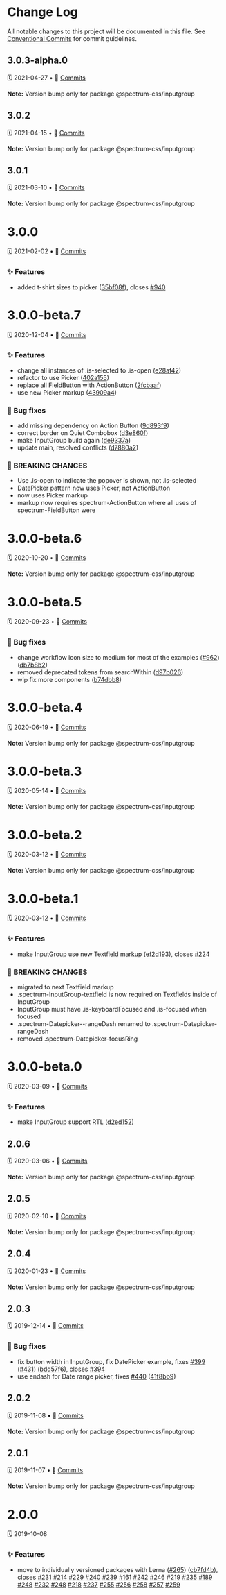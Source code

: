 # Change Log

All notable changes to this project will be documented in this file.
See [Conventional Commits](https://conventionalcommits.org) for commit guidelines.

<a name="3.0.3-alpha.0"></a>
## 3.0.3-alpha.0
🗓 2021-04-27 • 📝 [Commits](https://github.com/adobe/spectrum-css/compare/@spectrum-css/inputgroup@3.0.2...@spectrum-css/inputgroup@3.0.3-alpha.0)

**Note:** Version bump only for package @spectrum-css/inputgroup





<a name="3.0.2"></a>
## 3.0.2
🗓 2021-04-15 • 📝 [Commits](https://github.com/adobe/spectrum-css/compare/@spectrum-css/inputgroup@3.0.1...@spectrum-css/inputgroup@3.0.2)

**Note:** Version bump only for package @spectrum-css/inputgroup





<a name="3.0.1"></a>
## 3.0.1
🗓 2021-03-10 • 📝 [Commits](https://github.com/adobe/spectrum-css/compare/@spectrum-css/inputgroup@3.0.0...@spectrum-css/inputgroup@3.0.1)

**Note:** Version bump only for package @spectrum-css/inputgroup





<a name="3.0.0"></a>
# 3.0.0
🗓 2021-02-02 • 📝 [Commits](https://github.com/adobe/spectrum-css/compare/@spectrum-css/inputgroup@3.0.0-beta.7...@spectrum-css/inputgroup@3.0.0)

### ✨ Features

* added t-shirt sizes to picker ([35bf08f](https://github.com/adobe/spectrum-css/commit/35bf08f)), closes [#940](https://github.com/adobe/spectrum-css/issues/940)





<a name="3.0.0-beta.7"></a>
# 3.0.0-beta.7
🗓 2020-12-04 • 📝 [Commits](https://github.com/adobe/spectrum-css/compare/@spectrum-css/inputgroup@3.0.0-beta.6...@spectrum-css/inputgroup@3.0.0-beta.7)

### ✨ Features

* change all instances of .is-selected to .is-open ([e28af42](https://github.com/adobe/spectrum-css/commit/e28af42))
* refactor to use Picker ([402a155](https://github.com/adobe/spectrum-css/commit/402a155))
* replace all FieldButton with ActionButton ([2fcbaaf](https://github.com/adobe/spectrum-css/commit/2fcbaaf))
* use new Picker markup ([43909a4](https://github.com/adobe/spectrum-css/commit/43909a4))


### 🐛 Bug fixes

* add missing dependency on Action Button ([9d893f9](https://github.com/adobe/spectrum-css/commit/9d893f9))
* correct border on Quiet Combobox ([d3e860f](https://github.com/adobe/spectrum-css/commit/d3e860f))
* make InputGroup build again ([de9337a](https://github.com/adobe/spectrum-css/commit/de9337a))
* update main, resolved conflicts ([d7880a2](https://github.com/adobe/spectrum-css/commit/d7880a2))


### 🛑 BREAKING CHANGES

* Use .is-open to indicate the popover is shown, not .is-selected
* DatePicker pattern now uses Picker, not ActionButton
* now uses Picker markup
* markup now requires spectrum-ActionButton where all uses of spectrum-FieldButton were





<a name="3.0.0-beta.6"></a>
# 3.0.0-beta.6
🗓 2020-10-20 • 📝 [Commits](https://github.com/adobe/spectrum-css/compare/@spectrum-css/inputgroup@3.0.0-beta.5...@spectrum-css/inputgroup@3.0.0-beta.6)

**Note:** Version bump only for package @spectrum-css/inputgroup





<a name="3.0.0-beta.5"></a>
# 3.0.0-beta.5
🗓 2020-09-23 • 📝 [Commits](https://github.com/adobe/spectrum-css/compare/@spectrum-css/inputgroup@3.0.0-beta.4...@spectrum-css/inputgroup@3.0.0-beta.5)

### 🐛 Bug fixes

* change workflow icon size to medium for most of the examples ([#962](https://github.com/adobe/spectrum-css/issues/962)) ([db7b8b2](https://github.com/adobe/spectrum-css/commit/db7b8b2))
* removed deprecated tokens from searchWithin ([d97b026](https://github.com/adobe/spectrum-css/commit/d97b026))
* wip fix more components ([b74dbb8](https://github.com/adobe/spectrum-css/commit/b74dbb8))





<a name="3.0.0-beta.4"></a>
# 3.0.0-beta.4
🗓 2020-06-19 • 📝 [Commits](https://github.com/adobe/spectrum-css/compare/@spectrum-css/inputgroup@3.0.0-beta.3...@spectrum-css/inputgroup@3.0.0-beta.4)

**Note:** Version bump only for package @spectrum-css/inputgroup





<a name="3.0.0-beta.3"></a>
# 3.0.0-beta.3
🗓 2020-05-14 • 📝 [Commits](https://github.com/adobe/spectrum-css/compare/@spectrum-css/inputgroup@3.0.0-beta.2...@spectrum-css/inputgroup@3.0.0-beta.3)

**Note:** Version bump only for package @spectrum-css/inputgroup





<a name="3.0.0-beta.2"></a>
# 3.0.0-beta.2
🗓 2020-03-12 • 📝 [Commits](https://github.com/adobe/spectrum-css/compare/@spectrum-css/inputgroup@3.0.0-beta.1...@spectrum-css/inputgroup@3.0.0-beta.2)

**Note:** Version bump only for package @spectrum-css/inputgroup





<a name="3.0.0-beta.1"></a>
# 3.0.0-beta.1
🗓 2020-03-12 • 📝 [Commits](https://github.com/adobe/spectrum-css/compare/@spectrum-css/inputgroup@3.0.0-beta.0...@spectrum-css/inputgroup@3.0.0-beta.1)

### ✨ Features

* make InputGroup use new Textfield markup ([ef2d193](https://github.com/adobe/spectrum-css/commit/ef2d193)), closes [#224](https://github.com/adobe/spectrum-css/issues/224)


### 🛑 BREAKING CHANGES

* migrated to next Textfield markup
* .spectrum-InputGroup-textfield is now required on Textfields inside of InputGroup
* InputGroup must have .is-keyboardFocused and .is-focused when focused
* .spectrum-Datepicker--rangeDash renamed to .spectrum-Datepicker-rangeDash
* removed .spectrum-Datepicker-focusRing





<a name="3.0.0-beta.0"></a>
# 3.0.0-beta.0
🗓 2020-03-09 • 📝 [Commits](https://github.com/adobe/spectrum-css/compare/@spectrum-css/inputgroup@2.0.6...@spectrum-css/inputgroup@3.0.0-beta.0)

### ✨ Features

* make InputGroup support RTL ([d2ed152](https://github.com/adobe/spectrum-css/commit/d2ed152))





<a name="2.0.6"></a>
## 2.0.6
🗓 2020-03-06 • 📝 [Commits](https://github.com/adobe/spectrum-css/compare/@spectrum-css/inputgroup@2.0.5...@spectrum-css/inputgroup@2.0.6)

**Note:** Version bump only for package @spectrum-css/inputgroup





<a name="2.0.5"></a>
## 2.0.5
🗓 2020-02-10 • 📝 [Commits](https://github.com/adobe/spectrum-css/compare/@spectrum-css/inputgroup@2.0.4...@spectrum-css/inputgroup@2.0.5)

**Note:** Version bump only for package @spectrum-css/inputgroup





<a name="2.0.4"></a>
## 2.0.4
🗓 2020-01-23 • 📝 [Commits](https://github.com/adobe/spectrum-css/compare/@spectrum-css/inputgroup@2.0.3...@spectrum-css/inputgroup@2.0.4)

**Note:** Version bump only for package @spectrum-css/inputgroup





<a name="2.0.3"></a>
## 2.0.3
🗓 2019-12-14 • 📝 [Commits](https://github.com/adobe/spectrum-css/compare/@spectrum-css/inputgroup@2.0.2...@spectrum-css/inputgroup@2.0.3)

### 🐛 Bug fixes

* fix button width in InputGroup, fix DatePicker example, fixes [#399](https://github.com/adobe/spectrum-css/issues/399) ([#431](https://github.com/adobe/spectrum-css/issues/431)) ([bdd57f6](https://github.com/adobe/spectrum-css/commit/bdd57f6)), closes [#394](https://github.com/adobe/spectrum-css/issues/394)
* use endash for Date range picker, fixes [#440](https://github.com/adobe/spectrum-css/issues/440) ([41f8bb9](https://github.com/adobe/spectrum-css/commit/41f8bb9))





<a name="2.0.2"></a>
## 2.0.2
🗓 2019-11-08 • 📝 [Commits](https://github.com/adobe/spectrum-css/compare/@spectrum-css/inputgroup@2.0.1...@spectrum-css/inputgroup@2.0.2)

**Note:** Version bump only for package @spectrum-css/inputgroup





<a name="2.0.1"></a>
## 2.0.1
🗓 2019-11-07 • 📝 [Commits](https://github.com/adobe/spectrum-css/compare/@spectrum-css/inputgroup@2.0.0...@spectrum-css/inputgroup@2.0.1)

**Note:** Version bump only for package @spectrum-css/inputgroup





<a name="2.0.0"></a>
# 2.0.0
🗓 2019-10-08

### ✨ Features

* move to individually versioned packages with Lerna ([#265](https://github.com/adobe/spectrum-css/issues/265)) ([cb7fd4b](https://github.com/adobe/spectrum-css/commit/cb7fd4b)), closes [#231](https://github.com/adobe/spectrum-css/issues/231) [#214](https://github.com/adobe/spectrum-css/issues/214) [#229](https://github.com/adobe/spectrum-css/issues/229) [#240](https://github.com/adobe/spectrum-css/issues/240) [#239](https://github.com/adobe/spectrum-css/issues/239) [#161](https://github.com/adobe/spectrum-css/issues/161) [#242](https://github.com/adobe/spectrum-css/issues/242) [#246](https://github.com/adobe/spectrum-css/issues/246) [#219](https://github.com/adobe/spectrum-css/issues/219) [#235](https://github.com/adobe/spectrum-css/issues/235) [#189](https://github.com/adobe/spectrum-css/issues/189) [#248](https://github.com/adobe/spectrum-css/issues/248) [#232](https://github.com/adobe/spectrum-css/issues/232) [#248](https://github.com/adobe/spectrum-css/issues/248) [#218](https://github.com/adobe/spectrum-css/issues/218) [#237](https://github.com/adobe/spectrum-css/issues/237) [#255](https://github.com/adobe/spectrum-css/issues/255) [#256](https://github.com/adobe/spectrum-css/issues/256) [#258](https://github.com/adobe/spectrum-css/issues/258) [#257](https://github.com/adobe/spectrum-css/issues/257) [#259](https://github.com/adobe/spectrum-css/issues/259)
